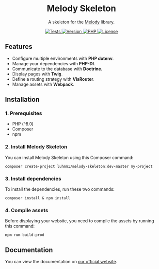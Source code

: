 <h1 align="center">Melody Skeleton</h1>

<p align="center">A skeleton for the <a href="https://github.com/Luhmm1/Melody">Melody</a> library.</p>

<p align="center">
  <a href="https://github.com/Luhmm1/Melody-Skeleton/actions/workflows/tests.yml">
    <img src="https://github.com/Luhmm1/Melody-Skeleton/actions/workflows/tests.yml/badge.svg" alt="Tests">
  </a>
  <a href="https://packagist.org/packages/luhmm1/melody-skeleton">
    <img src="https://flat.badgen.net/packagist/v/luhmm1/melody-skeleton" alt="Version">
  </a>
  <a href="https://www.php.net/">
    <img src="https://flat.badgen.net/packagist/php/luhmm1/melody-skeleton" alt="PHP">
  </a>
  <a href="https://github.com/Luhmm1/Melody-Skeleton/blob/master/LICENSE">
    <img src="https://flat.badgen.net/packagist/license/luhmm1/melody-skeleton" alt="License">
  </a>
</p>

## Features

- Configure multiple environments with **PHP dotenv**.
- Manage your dependencies with **PHP-DI**.
- Communicate to the database with **Doctrine**.
- Display pages with **Twig**.
- Define a routing strategy with **ViaRouter**.
- Manage assets with **Webpack**.

## Installation

### 1. Prerequisites

- PHP (^8.0)
- Composer
- npm

### 2. Install Melody Skeleton

You can install Melody Skeleton using this Composer command:

```
composer create-project luhmm1/melody-skeleton:dev-master my-project
```

### 3. Install dependencies

To install the dependencies, run these two commands:

```
composer install & npm install
```

### 4. Compile assets

Before displaying your website, you need to compile the assets by running this command:

```
npm run build-prod
```

## Documentation

You can view the documentation on [our official website](https://melody.deville.dev/).
